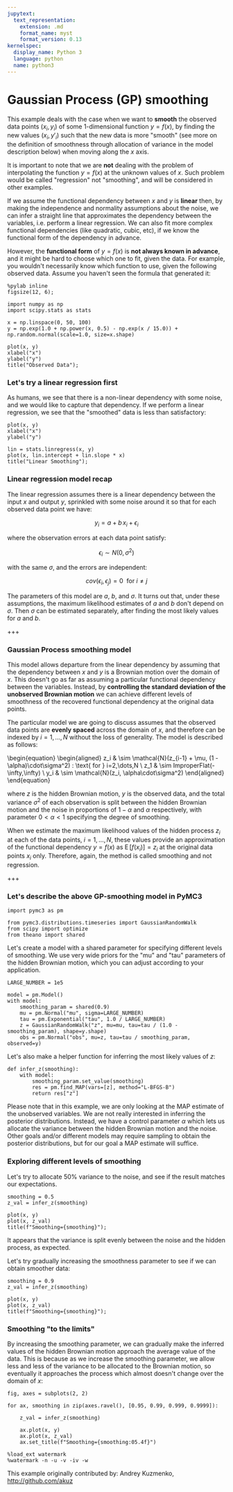 ```yaml
---
jupytext:
  text_representation:
    extension: .md
    format_name: myst
    format_version: 0.13
kernelspec:
  display_name: Python 3
  language: python
  name: python3
---
```


# Gaussian Process (GP) smoothing

This example deals with the case when we want to **smooth** the observed data points $(x_i, y_i)$ of some 1-dimensional function $y=f(x)$, by finding the new values $(x_i, y'_i)$ such that the new data is more "smooth" (see more on the definition of smoothness through allocation of variance in the model description below) when moving along the $x$ axis. 

It is important to note that we are **not** dealing with the problem of interpolating the function $y=f(x)$ at the unknown values of $x$. Such problem would be called "regression" not "smoothing", and will be considered in other examples.

If we assume the functional dependency between $x$ and $y$ is **linear** then, by making the independence and normality assumptions about the noise, we can infer a straight line that approximates the dependency between the variables, i.e. perform a linear regression. We can also fit more complex functional dependencies (like quadratic, cubic, etc), if we know the functional form of the dependency in advance.

However, the **functional form** of $y=f(x)$ is **not always known in advance**, and it might be hard to choose which one to fit, given the data. For example, you wouldn't necessarily know which function to use, given the following observed data. Assume you haven't seen the formula that generated it:

```{code-cell} ipython3
%pylab inline
figsize(12, 6);
```

```{code-cell} ipython3
import numpy as np
import scipy.stats as stats

x = np.linspace(0, 50, 100)
y = np.exp(1.0 + np.power(x, 0.5) - np.exp(x / 15.0)) + np.random.normal(scale=1.0, size=x.shape)

plot(x, y)
xlabel("x")
ylabel("y")
title("Observed Data");
```

### Let's try a linear regression first

As humans, we see that there is a non-linear dependency with some noise, and we would like to capture that dependency. If we perform a linear regression, we see that the "smoothed" data is less than satisfactory:

```{code-cell} ipython3
plot(x, y)
xlabel("x")
ylabel("y")

lin = stats.linregress(x, y)
plot(x, lin.intercept + lin.slope * x)
title("Linear Smoothing");
```

### Linear regression model recap

The linear regression assumes there is a linear dependency between the input $x$ and output $y$, sprinkled with some noise around it so that for each observed data point we have:

$$ y_i = a + b\, x_i + \epsilon_i $$

where the observation errors at each data point satisfy:

$$ \epsilon_i \sim N(0, \sigma^2) $$

with the same $\sigma$, and the errors are independent:

$$ cov(\epsilon_i, \epsilon_j) = 0 \: \text{ for } i \neq j $$

The parameters of this model are $a$, $b$, and $\sigma$. It turns out that, under these assumptions, the maximum likelihood estimates of $a$ and $b$ don't depend on $\sigma$. Then $\sigma$ can be estimated separately, after finding the most likely values for $a$ and $b$.

+++

### Gaussian Process smoothing model

This model allows departure from the linear dependency by assuming that the dependency between $x$ and $y$ is a Brownian motion over the domain of $x$. This doesn't go as far as assuming a particular functional dependency between the variables. Instead, by **controlling the standard deviation of the unobserved Brownian motion** we can achieve different levels of smoothness of the recovered functional dependency at the original data points. 

The particular model we are going to discuss assumes that the observed data points are **evenly spaced** across the domain of $x$, and therefore can be indexed by $i=1,\dots,N$ without the loss of generality. The model is described as follows:

\begin{equation}
\begin{aligned}
z_i & \sim \mathcal{N}(z_{i-1} + \mu, (1 - \alpha)\cdot\sigma^2) \: \text{ for } i=2,\dots,N \\
z_1 & \sim ImproperFlat(-\infty,\infty) \\
y_i & \sim \mathcal{N}(z_i, \alpha\cdot\sigma^2)
\end{aligned}
\end{equation}

where $z$ is the hidden Brownian motion, $y$ is the observed data, and the total variance $\sigma^2$ of each observation is split between the hidden Brownian motion and the noise in proportions of $1 - \alpha$ and $\alpha$ respectively, with parameter $0 < \alpha < 1$ specifying the degree of smoothing.

When we estimate the maximum likelihood values of the hidden process $z_i$ at each of the data points, $i=1,\dots,N$, these values provide an approximation of the functional dependency $y=f(x)$ as $\mathrm{E}\,[f(x_i)] = z_i$ at the original data points $x_i$ only. Therefore, again, the method is called smoothing and not regression.

+++

### Let's describe the above GP-smoothing model in PyMC3

```{code-cell} ipython3
import pymc3 as pm

from pymc3.distributions.timeseries import GaussianRandomWalk
from scipy import optimize
from theano import shared
```

Let's create a model with a shared parameter for specifying different levels of smoothing. We use very wide priors for the "mu" and "tau" parameters of the hidden Brownian motion, which you can adjust according to your application.

```{code-cell} ipython3
LARGE_NUMBER = 1e5

model = pm.Model()
with model:
    smoothing_param = shared(0.9)
    mu = pm.Normal("mu", sigma=LARGE_NUMBER)
    tau = pm.Exponential("tau", 1.0 / LARGE_NUMBER)
    z = GaussianRandomWalk("z", mu=mu, tau=tau / (1.0 - smoothing_param), shape=y.shape)
    obs = pm.Normal("obs", mu=z, tau=tau / smoothing_param, observed=y)
```

Let's also make a helper function for inferring the most likely values of $z$:

```{code-cell} ipython3
def infer_z(smoothing):
    with model:
        smoothing_param.set_value(smoothing)
        res = pm.find_MAP(vars=[z], method="L-BFGS-B")
        return res["z"]
```

Please note that in this example, we are only looking at the MAP estimate of the unobserved variables. We are not really interested in inferring the posterior distributions. Instead, we have a control parameter $\alpha$ which lets us allocate the variance between the hidden Brownian motion and the noise. Other goals and/or different models may require sampling to obtain the posterior distributions, but for our goal a MAP estimate will suffice.

### Exploring different levels of smoothing

Let's try to allocate 50% variance to the noise, and see if the result matches our expectations.

```{code-cell} ipython3
smoothing = 0.5
z_val = infer_z(smoothing)

plot(x, y)
plot(x, z_val)
title(f"Smoothing={smoothing}");
```

It appears that the variance is split evenly between the noise and the hidden process, as expected. 

Let's try gradually increasing the smoothness parameter to see if we can obtain smoother data:

```{code-cell} ipython3
smoothing = 0.9
z_val = infer_z(smoothing)

plot(x, y)
plot(x, z_val)
title(f"Smoothing={smoothing}");
```

### Smoothing "to the limits"

By increasing the smoothing parameter, we can gradually make the inferred values of the hidden Brownian motion approach the average value of the data. This is because as we increase the smoothing parameter, we allow less and less of the variance to be allocated to the Brownian motion, so eventually it approaches the process which almost doesn't change over the domain of $x$:

```{code-cell} ipython3
fig, axes = subplots(2, 2)

for ax, smoothing in zip(axes.ravel(), [0.95, 0.99, 0.999, 0.9999]):

    z_val = infer_z(smoothing)

    ax.plot(x, y)
    ax.plot(x, z_val)
    ax.set_title(f"Smoothing={smoothing:05.4f}")
```

```{code-cell} ipython3
%load_ext watermark
%watermark -n -u -v -iv -w
```

This example originally contributed by: Andrey Kuzmenko, http://github.com/akuz
